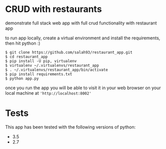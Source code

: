 # CRUD with restaurants
demonstrate full stack web app with full crud functionality with restaurant app

to run app locally, create a virtual environment and install the requirements, then hit python :)

```
$ git clone https://github.com/salah93/restaurant_app.git
$ cd restaurant_app
$ pip install -U pip, virtualenv
$ virtualenv ~/.virtualenvs/restaurant_app
$ . ~/.virtualenvs/restaurant_app/bin/activate
$ pip install requirements.txt
$ python app.py
```

once you run the app you will be able to visit it in your web browser on your local machine at `'http://localhost:8002'`


# Tests
This app has been tested with the following versions of python:
+ 3.5
+ 2.7

